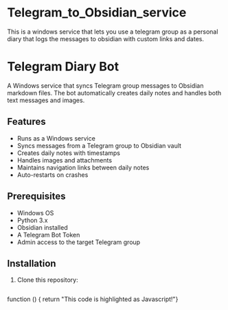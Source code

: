 # Telegram_to_Obsidian_service
This is a windows service that lets you use a telegram group as a personal diary that logs the messages to obsidian with custom links and dates.
# Telegram Diary Bot

A Windows service that syncs Telegram group messages to Obsidian markdown files. The bot automatically creates daily notes and handles both text messages and images.

## Features
- Runs as a Windows service
- Syncs messages from a Telegram group to Obsidian vault
- Creates daily notes with timestamps
- Handles images and attachments
- Maintains navigation links between daily notes
- Auto-restarts on crashes

## Prerequisites
- Windows OS
- Python 3.x
- Obsidian installed
- A Telegram Bot Token
- Admin access to the target Telegram group

## Installation

1. Clone this repository:
   ```js
function () { return "This code is highlighted as Javascript!"}
```
